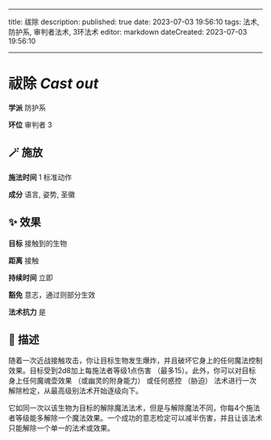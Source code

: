 
---
title: 祓除
description: 
published: true
date: 2023-07-03 19:56:10
tags: 法术, 防护系, 审判者法术, 3环法术
editor: markdown
dateCreated: 2023-07-03 19:56:10

---

# **祓除** *Cast out*

**学派** 防护系 

**环位** 审判者 3

## 🪄 施放

**施法时间** 1 标准动作

**成分** 语言, 姿势, 圣徽

## ✨ 效果 

**目标** 接触到的生物 

**距离** 接触  

**持续时间** 立即 

**豁免** 意志，通过则部分生效

**法术抗力** 是

## 📖 描述

随着一次近战接触攻击，你让目标生物发生爆炸，并且破坏它身上的任何魔法控制效果。目标受到2d8加上每施法者等级1点伤害 （最多15）。此外，你可以对目标身上任何魔魂壶效果 （或幽灵的附身能力） 或任何惑控 （胁迫） 法术进行一次解除检定，从最高级别法术开始逐级向下。

它如同一次以该生物为目标的解除魔法法术，但是与解除魔法不同，你每4个施法者等级能多解除一个魔法效果。一个成功的意志检定可以减半伤害，并且让该法术只能解除一个单一的法术或效果。
    